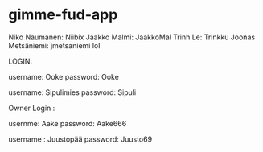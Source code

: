 # gimme-fud-app
Niko Naumanen: Niibix
Jaakko Malmi: JaakkoMal
Trinh Le: Trinkku
Joonas Metsäniemi: jmetsaniemi
lol


LOGIN:

username: Ooke
password: Ooke

username: Sipulimies
password: Sipuli

Owner Login :

usernme: Aake
password: Aake666

username : Juustopää
password: Juusto69
